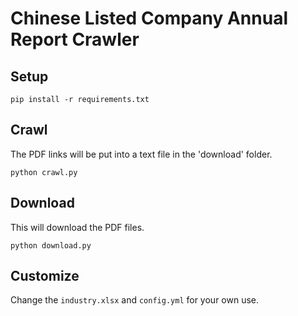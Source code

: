 # Chinese Listed Company Annual Report Crawler

## Setup

```shell
pip install -r requirements.txt
```

## Crawl

The PDF links will be put into a text file in the 'download' folder.

```shell
python crawl.py
```

## Download

This will download the PDF files.

```shell
python download.py
```

## Customize

Change the `industry.xlsx` and `config.yml` for your own use.
